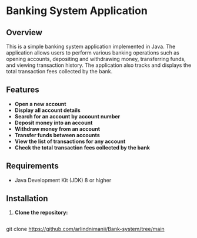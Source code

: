# Banking System Application

## Overview

This is a simple banking system application implemented in Java. The application allows users to perform various banking operations such as opening accounts, depositing and withdrawing money, transferring funds, and viewing transaction history. The application also tracks and displays the total transaction fees collected by the bank.

## Features

- **Open a new account**
- **Display all account details**
- **Search for an account by account number**
- **Deposit money into an account**
- **Withdraw money from an account**
- **Transfer funds between accounts**
- **View the list of transactions for any account**
- **Check the total transaction fees collected by the bank**

## Requirements

- Java Development Kit (JDK) 8 or higher

## Installation

1. **Clone the repository:**

   ```sh
 git clone https://github.com/arlindnimanii/Bank-system/tree/main
